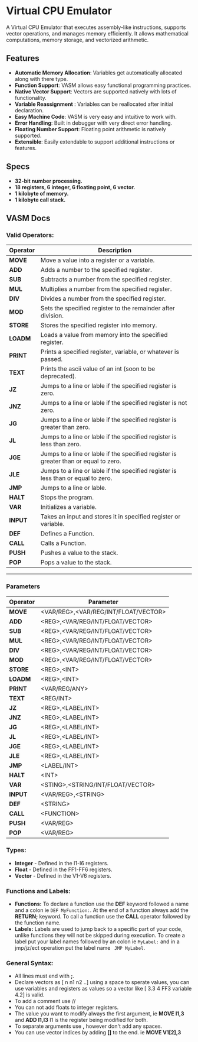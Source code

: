 
# Virtual CPU Emulator  
  
A Virtual CPU Emulator that executes assembly-like instructions, supports vector operations, and manages memory efficiently. It allows mathematical computations, memory storage, and vectorized arithmetic.  
  
## Features  
- **Automatic Memory Allocation**: Variables get automatically allocated along with there type.
- **Function Support**: VASM allows easy functional programming practices.
- **Native Vector Support**: Vectors are supported natively with lots of functionality.
- **Variable Reassignment** : Variables can be reallocated after initial declaration.
- **Easy Machine Code**: VASM is very easy and intuitive to work with.
- **Error Handling**: Built in debugger with very direct error handling.
- **Floating Number Support**: Floating point arithmetic is natively supported. 
-  **Extensible**: Easily extendable to support additional instructions or features.
## Specs
- **32-bit number processing.**
- **18 registers, 6 integer, 6 floating point, 6 vector.**
- **1 kilobyte of memory.**
- **1 kilobyte call stack.**
## VASM Docs
### Valid Operators:
| Operator  | Description                                                                          |
|-----------|--------------------------------------------------------------------------------------|
| **MOVE**  | Move a value into a register or a variable.                                          |
| **ADD**   | Adds a number to the specified register.                                             |
| **SUB**   | Subtracts a number from the specified register.                                      |
| **MUL**   | Multiplies a number from the specified register.                                     |
| **DIV**   | Divides a number from the specified register.                                        |
| **MOD**   | Sets the specified register to the remainder after division.                         |
| **STORE** | Stores the specified register into memory.                                           |
| **LOADM** | Loads a value from memory into the specified register.                               |
| **PRINT** | Prints a specified register, variable, or whatever is passed.                        |
| **TEXT**  | Prints the ascii value of an int (soon to be deprecated).                            |
| **JZ**    | Jumps to a line or lable if the specified register is zero.                          |
| **JNZ**   | Jumps to a line or lable if the specified register is not zero.                      |
| **JG**    | Jumps to a line or lable if the specified register is greater than zero.             |
| **JL**    | Jumps to a line or lable if the specified register is less than zero.                |
| **JGE**   | Jumps to a line or lable if the specified register is greater than or equal to zero. |
| **JLE**   | Jumps to a line or lable if the specified register is less than or equal to zero.    |
| **JMP**   | Jumps to a line or lable.                                                            |
| **HALT**  | Stops the program.                                                                   |
| **VAR**   | Initializes a variable.                                                              |
| **INPUT** | Takes an input and stores it in specified register or variable.                      |
| **DEF**   | Defines a Function.                                                                  |
| **CALL**  | Calls a Function.                                                                    |
| **PUSH**  | Pushes a value to the stack.                                                         |
| **POP**   | Pops a value to the stack.                                                           |
---
### Parameters
| Operator  | Parameter                            |
|-----------|--------------------------------------|
| **MOVE**  | <VAR/REG>,<VAR/REG/INT/FLOAT/VECTOR> |
| **ADD**   | <​REG>,<VAR/REG/INT/FLOAT/VECTOR>    |
| **SUB**   | <​REG>,<VAR/REG/INT/FLOAT/VECTOR>    |
| **MUL**   | <​REG>,<VAR/REG/INT/FLOAT/VECTOR>    |
| **DIV**   | <​REG>,<VAR/REG/INT/FLOAT/VECTOR>    |
| **MOD**   | <​REG>,<VAR/REG/INT/FLOAT/VECTOR>    |
| **STORE** | <RE​G>,<I​NT>                        |
| **LOADM** | <RE​G>,<IN​T>                        |
| **PRINT** | <VAR/REG/ANY>                        |
| **TEXT**  | <REG/INT>                            |
| **JZ**    | <​REG>,<LABEL/INT>                   |
| **JNZ**   | <RE​G>,<LABEL/INT>                   |
| **JG**    | <RE​G>,<LABEL/INT>                   |
| **JL**    | <RE​G>,<LABEL/INT>                   |
| **JGE**   | <RE​G>,<LABEL/INT>                   |
| **JLE**   | <RE​G>,<LABEL/INT>                   |
| **JMP**   | <LABEL/INT>                          |
| **HALT**  | <IN​T>                               |
| **VAR**   | <STI​NG>,<STRING/INT/FLOAT/VECTOR>   |
| **INPUT** | <VAR/REG>,<STR​ING>                  |
| **DEF**   | <ST​RING>                            |
| **CALL**  | <​FUNCTION>                          |
| **PUSH**  | <VAR/REG>                            |
| **POP**   | <VAR/REG>                            |
### Types:
- **Integer** - Defined in the I1-I6 registers.
-  **Float** - Defined in the FF1-FF6 registers.
-  **Vector** - Defined in the V1-V6 registers.
### Functions and Labels:
- **Functions:**
	To declare a function use the **DEF** keyword followed a name and a colon  ie `DEF MyFunction:`. At the end of a function always add the **RETURN;** keyword. To call a function use the **CALL** operator followed by the function name.
- **Labels:**
	Labels are used to jump back to a specific part of your code, unlike functions they will not be skipped during execution. To create a label put your label names followed by an colon ie `MyLabel:`  and in a jmp/jz/ect operation put the label name ` JMP MyLabel`.

### General Syntax:
- All lines must end with **;**.
- Declare vectors as [ n n1 n2 ..] using a space to sperate values, you can use variables and registers as values so a vector like [ 3.3 4 FF3 variable 4.2] is valid.
- To add a comment use //
- You can not add floats to integer registers.
-   The value you want to modify always the first argument, ie **MOVE I1,3** and **ADD I1,I3** I1 is the register being modified for both.
- To separate arguments use **,** however don't add any spaces.
- You can use vector indices by adding **[]** to the end. ie **MOVE V1[2],3**
